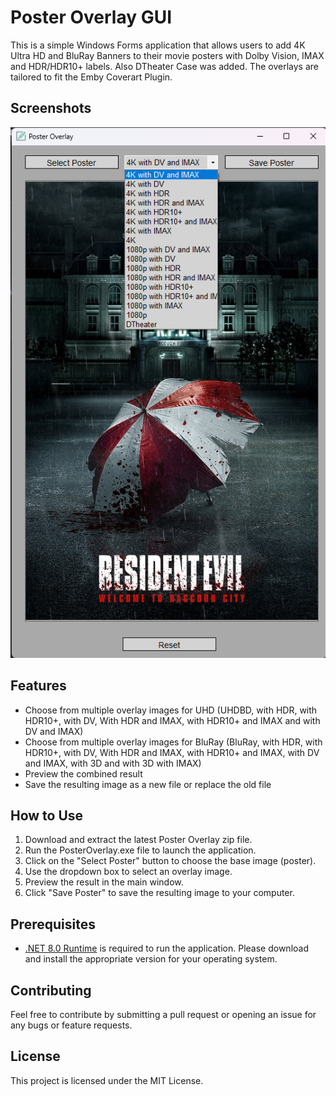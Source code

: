 # Poster Overlay GUI

This is a simple Windows Forms application that allows users to add 4K Ultra HD and BluRay Banners to their movie posters with Dolby Vision, IMAX and HDR/HDR10+ labels.
Also DTheater Case was added. The overlays are tailored to fit the Emby Coverart Plugin.

## Screenshots

![Example](Screenshots/Example.png)

## Features

- Choose from multiple overlay images for UHD (UHDBD, with HDR, with HDR10+, with DV, With HDR and IMAX, with HDR10+ and IMAX and with DV and IMAX)
- Choose from multiple overlay images for BluRay (BluRay, with HDR, with HDR10+, with DV, With HDR and IMAX, with HDR10+ and IMAX, with DV and IMAX, with 3D and with 3D with IMAX)
- Preview the combined result
- Save the resulting image as a new file or replace the old file

## How to Use

1. Download and extract the latest Poster Overlay zip file.
2. Run the PosterOverlay.exe file to launch the application.
3. Click on the "Select Poster" button to choose the base image (poster).
4. Use the dropdown box to select an overlay image.
5. Preview the result in the main window.
6. Click "Save Poster" to save the resulting image to your computer.

## Prerequisites

- [.NET 8.0 Runtime](https://dotnet.microsoft.com/download/dotnet/8.0/runtime) is required to run the application. Please download and install the appropriate version for your operating system.

## Contributing

Feel free to contribute by submitting a pull request or opening an issue for any bugs or feature requests.

## License

This project is licensed under the MIT License.
